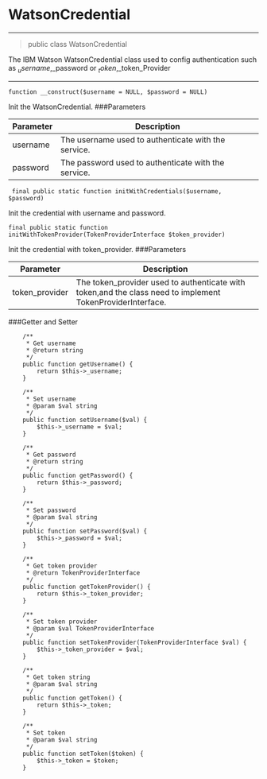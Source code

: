# WatsonCredential

*** 
> public class WatsonCredential

The IBM Watson WatsonCredential class used to config authentication such as $_username,$_password or $_token,$_token_Provider
***  

```
function __construct($username = NULL, $password = NULL)
```
Init the WatsonCredential.
###Parameters

| Parameter | Description |
| --------- |-------------|
| username  |The username used to authenticate with the service. |
| password  |The password used to authenticate with the service. |

```
 final public static function initWithCredentials($username, $password)
```

Init the credential with username and password.

```
final public static function initWithTokenProvider(TokenProviderInterface $token_provider)
```

Init the credential with token_provider.
###Parameters

| Parameter | Description |
| --------- |-------------|
| token_provider  |The token_provider used to authenticate with token,and the class need to implement TokenProviderInterface. |


###Getter and Setter
```
    /**
     * Get username
     * @return string
     */
    public function getUsername() {
        return $this->_username;
    }

    /**
     * Set username
     * @param $val string
     */
    public function setUsername($val) {
        $this->_username = $val;
    }

    /**
     * Get password
     * @return string
     */
    public function getPassword() {
        return $this->_password;
    }

    /**
     * Set password
     * @param $val string
     */
    public function setPassword($val) {
        $this->_password = $val;
    }

    /**
     * Get token provider
     * @return TokenProviderInterface
     */
    public function getTokenProvider() {
        return $this->_token_provider;
    }

    /**
     * Set token provider
     * @param $val TokenProviderInterface
     */
    public function setTokenProvider(TokenProviderInterface $val) {
        $this->_token_provider = $val;
    }

    /**
     * Get token string
     * @param $val string
     */
    public function getToken() {
        return $this->_token;
    }

    /**
     * Set token
     * @param $val string
     */
    public function setToken($token) {
        $this->_token = $token;
    }
```
